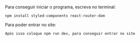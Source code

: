 Para conseguir iniciar o programa, escreva no terminal: 
```
npm install styled-components react-router-dom
```
Para poder entrar no site:
```
Após isso coloque npm run dev, para conseguir entrar no site
```

